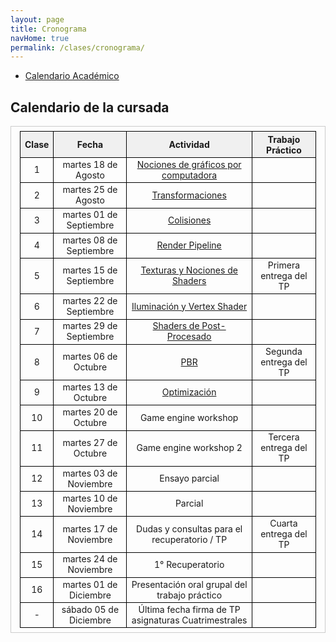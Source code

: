 ```yaml
---
layout: page
title: Cronograma
navHome: true
permalink: /clases/cronograma/
---
```


<style>

table {
  border-collapse: collapse;
  border-spacing: 0;
  font-size: 1em;
  border: 1px solid #CCC;
  margin: 0;
  padding: 0.5em 1em;
}

th {
 font-weight: bold;
  background-color: #F0F0F0;
  border:1px solid #000000;
}

td{
    border:1px solid #000000;
}

</style>

* [Calendario Académico](https://www.frba.utn.edu.ar/calendario-academico/)

## Calendario de la cursada

| Clase | Fecha               | Actividad    | Trabajo Práctico  |
|:-----:|:-------------------:|:------------:|:-----------------:|
|  1    | martes 18 de Agosto | [Nociones de gráficos por computadora](https://docs.google.com/presentation/d/13SGHD1smmkZSZ5RZ9af4C0v_oaSXpK5pQ8SAOGsQN9A) ||
|  2    | martes 25 de Agosto | [Transformaciones](https://docs.google.com/presentation/d/1Swn4KPXrVTW7QMxvIhDQIjBaBsWQer4SY2m5mc6LVGQ) ||
|  3    | martes 01 de Septiembre | [Colisiones](https://docs.google.com/presentation/d/1t2SnnMUZaa1AEQ5Hbrp319otKu8lhjE5xv7vm5jPO4c) ||
|  4    | martes 08 de Septiembre | [Render Pipeline](https://docs.google.com/presentation/d/1RQRYWBX9S9Qc5kwJmT_d2ASb7UfFxnlxSpODgkhI440) ||
|  5    | martes 15 de Septiembre | [Texturas y Nociones de Shaders](https://docs.google.com/presentation/d/1w1pWBYd3EHGwKs0o3v6ddjmhPZp5V6Hr-LEYHs5B3Mk) | Primera entrega del TP |
|  6    | martes 22 de Septiembre | [Iluminación y Vertex Shader](https://docs.google.com/presentation/d/1nQ7xWib-3MoYDNirxEykiAHnsClffb00a57zjJyq7Zg) ||
|  7    | martes 29 de Septiembre | [Shaders de Post-Procesado](https://docs.google.com/presentation/d/1kkOsSZJjFzbnZw1duE_E5TUtG-0bC0yRuDnhzPCD134) ||
|  8    | martes 06 de Octubre | [PBR](https://docs.google.com/presentation/d/1PASgwE1Ku8aMQBzWxVE2YBrDnZv6Wq4jDpLWRX2wj64) | Segunda entrega del TP |
|  9    | martes 13 de Octubre | [Optimización](https://docs.google.com/presentation/d/1XiWBmhVaKx0pbjBbObiDiNE1Zf4Rgw7T26YmRFda4No) ||
| 10    | martes 20 de Octubre | Game engine workshop ||
| 11    | martes 27 de Octubre | Game engine workshop 2 | Tercera entrega del TP |
| 12    | martes 03 de Noviembre | Ensayo parcial ||
| 13    | martes 10 de Noviembre | Parcial ||
| 14    | martes 17 de Noviembre | Dudas y consultas para el recuperatorio / TP | Cuarta entrega del TP |
| 15    | martes 24 de Noviembre | 1° Recuperatorio ||
| 16    | martes 01 de Diciembre | Presentación oral grupal del trabajo práctico ||
|  -    | sábado 05 de Diciembre | Última fecha firma de TP asignaturas Cuatrimestrales ||
